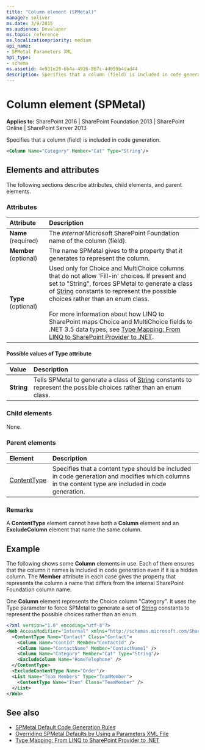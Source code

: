 ```yaml
---
title: "Column element (SPMetal)"
manager: soliver
ms.date: 3/9/2015
ms.audience: Developer
ms.topic: reference
ms.localizationpriority: medium
api_name:
- SPMetal Parameters XML
api_type:
- schema
ms.assetid: 4e931e29-6b4a-4926-867c-4d059b4dad44
description: Specifies that a column (field) is included in code generation.
---
```


# Column element (SPMetal)

**Applies to:** SharePoint 2016 | SharePoint Foundation 2013 | SharePoint Online | SharePoint Server 2013

Specifies that a column (field) is included in code generation.

```XML
<Column Name="Category" Member="Cat" Type="String"/>
```

## Elements and attributes

The following sections describe attributes, child elements, and parent elements.

### Attributes

|**Attribute**|**Description**|
|:-----|:-----|
|**Name** (required)  <br/> |The  *internal*  Microsoft SharePoint Foundation name of the column (field).  <br/> |
|**Member** (optional)  <br/> |The name SPMetal gives to the property that it generates to represent the column.  <br/> |
|**Type** (optional)  <br/> |Used only for Choice and MultiChoice columns that do not allow 'Fill-in' choices. If present and set to "String", forces SPMetal to generate a class of [String](https://msdn.microsoft.com/library/System.String.aspx) constants to represent the possible choices rather than an enum class.<br/><br/>For more information about how LINQ to SharePoint maps Choice and MultiChoice fields to .NET 3.5 data types, see [Type Mapping: From LINQ to SharePoint Provider to .NET](https://msdn.microsoft.com/library/6a1dff92-d3cf-46ec-9e51-372e5b9ff7c4%28Office.15%29.aspx).  <br/> |

#### Possible values of Type attribute

|**Value**|**Description**|
|:-----|:-----|
|**String**  <br/> |Tells SPMetal to generate a class of [String](https://msdn.microsoft.com/library/System.String.aspx) constants to represent the possible choices rather than an enum class.  <br/> |

### Child elements

None.

### Parent elements

|**Element**|**Description**|
|:-----|:-----|
|[ContentType](contenttype-spmetal.md) <br/> |Specifies that a content type should be included in code generation and modifies which columns in the content type are included in code generation.  <br/> |

### Remarks

A **ContentType** element cannot have both a **Column** element and an **ExcludeColumn** element that name the same column.

## Example

The following shows some **Column** elements in use. Each of them ensures that the column it names is included in code generation even if it is a hidden column. The **Member** attribute in each case gives the property that represents the column a name that differs from the internal SharePoint Foundation column name.

One **Column** element represents the Choice column "Category". It uses the Type parameter to force SPMetal to generate a set of [String](https://msdn.microsoft.com/library/System.String.aspx) constants to represent the possible choices rather than an enum.

```XML
<?xml version="1.0" encoding="utf-8"?>
<Web AccessModifier="Internal" xmlns="http://schemas.microsoft.com/SharePoint/2009/spmetal">
  <ContentType Name="Contact" Class="Contact">
    <Column Name="ContId" Member="ContactId" />
    <Column Name="ContactName" Member="ContactName1" />
    <Column Name="Category" Member="Cat" Type="String"/>
    <ExcludeColumn Name="HomeTelephone" />
  </ContentType>
  <ExcludeContentType Name="Order"/>
  <List Name="Team Members" Type="TeamMember">
    <ContentType Name="Item" Class="TeamMember" />
  </List>
</Web>

```

## See also

- [SPMetal Default Code Generation Rules](https://msdn.microsoft.com/library/873ac65e-425e-40f3-9ef6-753d3cda1436%28Office.15%29.aspx)
- [Overriding SPMetal Defaults by Using a Parameters XML File](https://msdn.microsoft.com/library/209359b2-bd46-47b6-837d-3c0c2005cb19%28Office.15%29.aspx)
- [Type Mapping: From LINQ to SharePoint Provider to .NET](https://msdn.microsoft.com/library/6a1dff92-d3cf-46ec-9e51-372e5b9ff7c4%28Office.15%29.aspx)

